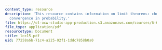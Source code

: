 ```yaml
---
content_type: resource
description: 'This resource contains information on limit theorems: chebyshev inequality,
  convergence in probability.'
file: https://ol-ocw-studio-app-production.s3.amazonaws.com/courses/6-041-probabilistic-systems-analysis-and-applied-probability-spring-2006/77258a6b71c4a22502f11ddc7858b0a0_lec15.pdf
file_type: application/pdf
resourcetype: Document
title: lec15.pdf
uid: 77258a6b-71c4-a225-02f1-1ddc7858b0a0
---
```

